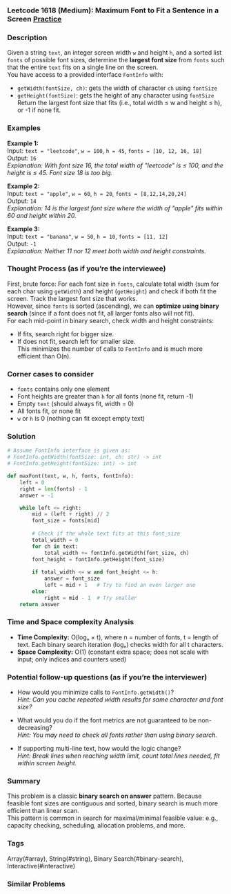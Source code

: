 ### Leetcode 1618 (Medium): Maximum Font to Fit a Sentence in a Screen [Practice](https://leetcode.com/problems/maximum-font-to-fit-a-sentence-in-a-screen)

### Description  
Given a string `text`, an integer screen width `w` and height `h`, and a sorted list `fonts` of possible font sizes, determine the **largest font size** from `fonts` such that the entire `text` fits on a single line on the screen.  
You have access to a provided interface `FontInfo` with:
- `getWidth(fontSize, ch)`: gets the width of character `ch` using `fontSize`
- `getHeight(fontSize)`: gets the height of any character using `fontSize`  
Return the largest font size that fits (i.e., total width ≤ w and height ≤ h), or -1 if none fit.

### Examples  

**Example 1:**  
Input: `text = "leetcode"`, `w = 100`, `h = 45`, `fonts = [10, 12, 16, 18]`  
Output: `16`  
*Explanation: With font size 16, the total width of "leetcode" is ≤ 100, and the height is ≤ 45. Font size 18 is too big.*

**Example 2:**  
Input: `text = "apple"`, `w = 60`, `h = 20`, `fonts = [8,12,14,20,24]`  
Output: `14`  
*Explanation: 14 is the largest font size where the width of "apple" fits within 60 and height within 20.*

**Example 3:**  
Input: `text = "banana"`, `w = 50`, `h = 10`, `fonts = [11, 12]`  
Output: `-1`  
*Explanation: Neither 11 nor 12 meet both width and height constraints.*

### Thought Process (as if you’re the interviewee)  
First, brute force: For each font size in `fonts`, calculate total width (sum for each char using `getWidth`) and height (`getHeight`) and check if both fit the screen. Track the largest font size that works.  
However, since `fonts` is sorted (ascending), we can **optimize using binary search** (since if a font does not fit, all larger fonts also will not fit).  
For each mid-point in binary search, check width and height constraints:
- If fits, search right for bigger size.
- If does not fit, search left for smaller size.  
This minimizes the number of calls to `FontInfo` and is much more efficient than O(n).

### Corner cases to consider  
- `fonts` contains only one element  
- Font heights are greater than `h` for all fonts (none fit, return -1)  
- Empty `text` (should always fit, width = 0)  
- All fonts fit, or none fit  
- `w` or `h` is 0 (nothing can fit except empty text)

### Solution

```python
# Assume FontInfo interface is given as:
# FontInfo.getWidth(fontSize: int, ch: str) -> int
# FontInfo.getHeight(fontSize: int) -> int

def maxFont(text, w, h, fonts, fontInfo):
    left = 0
    right = len(fonts) - 1
    answer = -1

    while left <= right:
        mid = (left + right) // 2
        font_size = fonts[mid]
        
        # Check if the whole text fits at this font_size
        total_width = 0
        for ch in text:
            total_width += fontInfo.getWidth(font_size, ch)
        font_height = fontInfo.getHeight(font_size)
        
        if total_width <= w and font_height <= h:
            answer = font_size
            left = mid + 1   # Try to find an even larger one
        else:
            right = mid - 1  # Try smaller
    return answer
```

### Time and Space complexity Analysis  

- **Time Complexity:** O(logₙ × t), where n = number of fonts, t = length of text. Each binary search iteration (logₙ) checks width for all t characters.
- **Space Complexity:** O(1) (constant extra space; does not scale with input; only indices and counters used)

### Potential follow-up questions (as if you’re the interviewer)  

- How would you minimize calls to `FontInfo.getWidth()`?  
  *Hint: Can you cache repeated width results for same character and font size?*

- What would you do if the font metrics are not guaranteed to be non-decreasing?  
  *Hint: You may need to check all fonts rather than using binary search.*

- If supporting multi-line text, how would the logic change?  
  *Hint: Break lines when reaching width limit, count total lines needed, fit within screen height.*

### Summary
This problem is a classic **binary search on answer** pattern. Because feasible font sizes are contiguous and sorted, binary search is much more efficient than linear scan.  
This pattern is common in search for maximal/minimal feasible value: e.g., capacity checking, scheduling, allocation problems, and more.

### Tags
Array(#array), String(#string), Binary Search(#binary-search), Interactive(#interactive)

### Similar Problems
